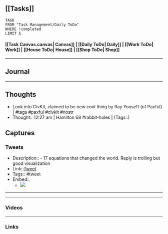 ## [[Tasks]]

```dataview
TASK
FROM "Task Management/Daily ToDo"
WHERE !completed
LIMIT 5
```


#### [[Task Canvas.canvas| Canvas]] | [[Daily ToDo| Daily]] | [[Work ToDo| Work]] |  [[House ToDo| House]] |  [[Shop ToDo| Shop]] 
---


## Journal

---

## Thoughts
- Look into CivKit, claimed to be new cool thing by Ray Youseff (of Paxful) | #tags #paxful #civkit #nostr 
- Thought:: 12:27 am | Hamilton 68 #rabbit-holes | (Tags::)

## Captures

### Tweets
- Description:: - 17 equations that changed the world. Reply is trolling but good visualization 
- Link::[Tweet](https://twitter.com/petergyang/status/1673538431174205441?t=gKyMhAzuhfrK5KRjpuBhng&s=19)
- Tags::  #tweet
- Embed:: 
	- ![](https://twitter.com/petergyang/status/1673538431174205441?t=gKyMhAzuhfrK5KRjpuBhng&s=19)

 --- 

---
### Videos

---
### Links




